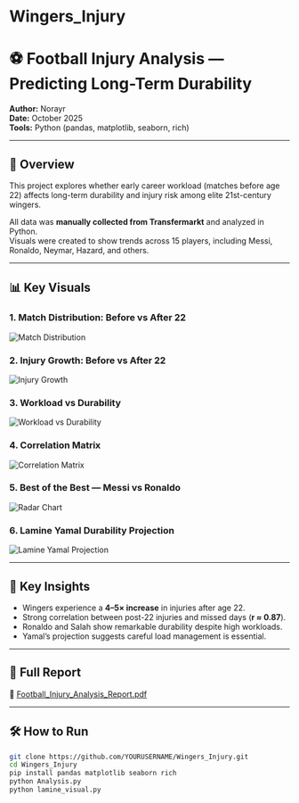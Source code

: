 # Wingers_Injury
# ⚽ Football Injury Analysis — Predicting Long-Term Durability

**Author:** Norayr  
**Date:** October 2025  
**Tools:** Python (pandas, matplotlib, seaborn, rich)

---

## 🎯 Overview
This project explores whether early career workload (matches before age 22) affects long-term durability and injury risk among elite 21st-century wingers.

All data was **manually collected from Transfermarkt** and analyzed in Python.  
Visuals were created to show trends across 15 players, including Messi, Ronaldo, Neymar, Hazard, and others.

---

## 📊 Key Visuals

### 1. Match Distribution: Before vs After 22
![Match Distribution](visuals/match_distribution.png)

### 2. Injury Growth: Before vs After 22
![Injury Growth](visuals/injury_growth.png)

### 3. Workload vs Durability
![Workload vs Durability](visuals/workload_vs_durability_labeled.png)

### 4. Correlation Matrix
![Correlation Matrix](visuals/correlation_heatmap_styled.png)

### 5. Best of the Best — Messi vs Ronaldo
![Radar Chart](visuals/radar_messi_vs_ronaldo.png)

### 6. Lamine Yamal Durability Projection
![Lamine Yamal Projection](visuals/visual6_lamine_projection.png)

---

## 🧠 Key Insights
- Wingers experience a **4–5× increase** in injuries after age 22.  
- Strong correlation between post-22 injuries and missed days (**r ≈ 0.87**).  
- Ronaldo and Salah show remarkable durability despite high workloads.  
- Yamal’s projection suggests careful load management is essential.

---

## 📄 Full Report
📘 [Football_Injury_Analysis_Report.pdf](Football_Injury_Analysis_Report.pdf)

---

## 🛠️ How to Run
```bash
git clone https://github.com/YOURUSERNAME/Wingers_Injury.git
cd Wingers_Injury
pip install pandas matplotlib seaborn rich
python Analysis.py
python lamine_visual.py
